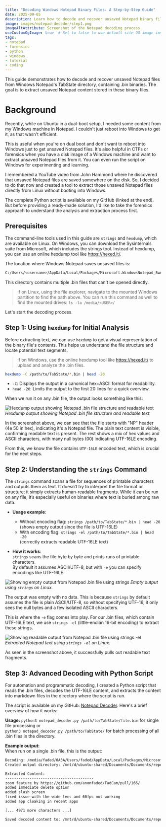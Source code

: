 ```yaml
---
title: "Decoding Windows Notepad Binary Files: A Step-by-Step Guide"
date: 2025-09-05
description: Learn how to decode and recover unsaved Notepad binary files. This guide covers forensic analysis, command-line tools, and a Python script to extract UTF-16LE encoded content from dual-boot setups or disk images.
image: images/notepad-decoder/step1.png
imageAltAttribute: Screenshot of the Notepad decoding process.
useCustomOgImage: true  # Set to false to use default site OG image instead
tags:
- notepad
- forensics
- python
- windows
- tutorial
- coding
---
```


This guide demonstrates how to decode and recover unsaved Notepad files from Windows Notepad's TabState directory, containing .bin binaries. The goal is to extract unsaved Notepad content stored in these binary files.

# Background

Recently, while on Ubuntu in a dual-boot setup, I needed some content from my Windows machine in Notepad. I couldn't just reboot into Windows to get it, as that wasn't efficient.

This is useful when you're on dual boot and don't want to reboot into Windows just to get unsaved Notepad files. It's also helpful in CTFs or forensics when you have a disk image of a Windows machine and want to extract unsaved Notepad files from it. You can even run the script on Windows for experimenting and learning.

I remembered a YouTube video from John Hammond where he discovered that unsaved Notepad files are saved somewhere on the disk. So, I decided to do that now and created a tool to extract those unsaved Notepad files directly from Linux without booting into Windows.

The complete Python script is available on my GitHub (linked at the end). But before providing a ready-made solution, I'd like to take the forensics approach to understand the analysis and extraction process first.

## Prerequisites

The command-line tools used in this guide are `strings` and `hexdump`, which are available on Linux. On Windows, you can download the Sysinternals suite from Microsoft, which includes the strings tool. Instead of hexdump, you can use an online hexdump tool like https://hexed.it/.

The location where Windows Notepad saves unsaved files is:
```zsh
C:/Users/<username>/AppData/Local/Packages/Microsoft.WindowsNotepad_8wekyb3d8bbwe/LocalState/TabState/
```

This directory contains multiple .bin files that can't be opened directly.
> If on Linux, using the file explorer, navigate to the mounted Windows partition to find the path above. You can run this command as well to find the mounted drives: `ls -la /media/<USER>/`

Let's start the decoding process.


## Step 1: Using `hexdump` for Initial Analysis

Before extracting text, we can use `hexdump` to get a visual representation of the binary file's contents. This helps us understand the file structure and locate potential text segments.
> If on Windows, use the online hexdump tool like https://hexed.it/ to upload and analyze the .bin files.

```zsh
hexdump -C /path/to/TabState/*.bin | head -20
```
- `-C`: Displays the output in a canonical hex+ASCII format for readability.
- `head -20`: Limits the output to the first 20 lines for a quick overview.

When we run it on any .bin file, the output looks something like this:

![Hexdump output showing Notepad .bin file structure and readable text](/images/notepad-decoder/step1.png)
*Hexdump output showing Notepad .bin file structure and readable text.*

In the screenshot above, we can see that the file starts with "NP" header (4e 50 in hex), indicating it's a Notepad file. The plain text content is visible, confirming readable text is present. The rest shows a mix of hex values and ASCII characters, with many null bytes (00) indicating UTF-16LE encoding.

From this, we know the file contains `UTF-16LE` encoded text, which is crucial for the next steps.

## Step 2: Understanding the `strings` Command

The `strings` command scans a file for sequences of printable characters and outputs them as text. It doesn’t try to interpret the file format or structure; it simply extracts human-readable fragments. While it can be run on any file, it’s especially useful on binaries where text is buried among raw data.

- **Usage example**:  
  - Without encoding flag: `strings /path/to/TabState/*.bin | head -20`  
    (shows empty output since the file is UTF-16LE)  
  - With encoding flag: `strings -el /path/to/TabState/*.bin | head -20`  
    (correctly extracts readable UTF-16LE text)  

- **How it works**:  
  `strings` scans the file byte by byte and prints runs of printable characters.  
  By default it assumes ASCII/UTF-8, but with `-e` you can specify encodings like UTF-16LE.

![Showing empty output from Notepad .bin file using `strings`](/images/notepad-decoder/step2.png)
*Empty output using `strings` on Linux.*

The output was empty with no data. This is because `strings` by default assumes the file is plain ASCII/UTF-8, so without specifying UTF-16, it only sees the null bytes and a few isolated ASCII characters.

This is where the `-e` flag comes into play. For our .bin files, which contain UTF-16LE text, we use `strings -el` (little-endian 16-bit encoding) to extract these strings.

![Showing readable output from Notepad .bin file using `strings -el`](/images/notepad-decoder/step2.2.png)
*Extracted Notepad text using `strings -el` on Linux.*

As seen in the screenshot above, it successfully pulls out readable text fragments.


## Step 3: Advanced Decoding with Python Script

For automation and programmatic decoding, I created a Python script that reads the .bin files, decodes the UTF-16LE content, and extracts the content into markdown files in the directory where the script is run.

The script is available on my GitHub: [Notepad Decoder](https://github.com/anonfaded/NotepadDecoder). Here's a brief overview of how it works:

**Usage:** `python3 notepad_decoder.py /path/to/TabState/file.bin` for single file processing or  
          `python3 notepad_decoder.py /path/to/TabState/` for batch processing of all .bin files in the directory.

**Example output:**  
When run on a single .bin file, this is the output:

```zsh
Decoding: /media/faded/0A3A/Users/faded/AppData/Local/Packages/Microsoft.WindowsNotepad_8wekyb3d8bbwe/LocalState/TabState/74ab2d03-290b-44ea-a971-12550cf504ca.bin
Created output directory: /mnt/d/ubuntu-shared/Documents/Documents/repos/NotepadDecoder/decoded_notepad_output

Extracted Content:
----------------------------------------
zoom feature by https://github.com/anonfaded/FadCam/pull/166/
added immediate delete option
added slash screen
fixed issue with the wide lens and 60fps not working
added app cloaking in recent apps

[... 4971 more characters ...]

Saved decoded content to: /mnt/d/ubuntu-shared/Documents/Documents/repos/NotepadDecoder/decoded_notepad_output/zoom_feature_by_httpsgithub_decoded.md
```
